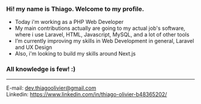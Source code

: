 ### Hi! my name is Thiago. Welcome to my profile.

- Today i'm working as a PHP Web Developer
- My main contributions actually are going to my actual job's software, where i use Laravel, HTML, Javascript, MySQL, and a lot of other tools
- I’m currently improving my skills in Web Development in general, Laravel and UX Design
- Also, i'm looking to build my skills around Next.js

### All knowledge is few! :)
---------------------------------------------------------------------------------
E-mail: dev.thiagoolivier@gmail.com
<br>
Linkedin: https://www.linkedin.com/in/thiago-olivier-b48365202/
